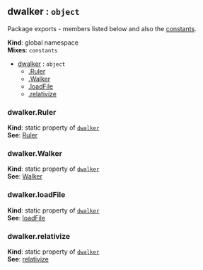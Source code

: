<a name="dwalker"></a>

## dwalker : <code>object</code>
Package exports - members listed below and also the [constants](constants.md).

**Kind**: global namespace  
**Mixes**: <code>constants</code>  

* [dwalker](#dwalker) : <code>object</code>
    * [.Ruler](#dwalker.Ruler)
    * [.Walker](#dwalker.Walker)
    * [.loadFile](#dwalker.loadFile)
    * [.relativize](#dwalker.relativize)

<a name="dwalker.Ruler"></a>

### dwalker.Ruler
**Kind**: static property of [<code>dwalker</code>](#dwalker)  
**See**: [Ruler](Ruler.md)  
<a name="dwalker.Walker"></a>

### dwalker.Walker
**Kind**: static property of [<code>dwalker</code>](#dwalker)  
**See**: [Walker](Walker.md)  
<a name="dwalker.loadFile"></a>

### dwalker.loadFile
**Kind**: static property of [<code>dwalker</code>](#dwalker)  
**See**: [loadFile](utils.md#loadfilefilepath-mildly--undefined--buffer)  
<a name="dwalker.relativize"></a>

### dwalker.relativize
**Kind**: static property of [<code>dwalker</code>](#dwalker)  
**See**: [relativize](utils.md#relativizepath-rootpath-prefix--string--)  

